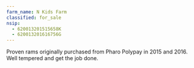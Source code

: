 ```yaml
---
farm_name: N Kids Farm
classified: for_sale
nsip:
  - 620013201515658K
  - 620013201616756G
---
```


Proven rams originally purchased from Pharo Polypay in 2015 and 2016. Well tempered and get the job done.
